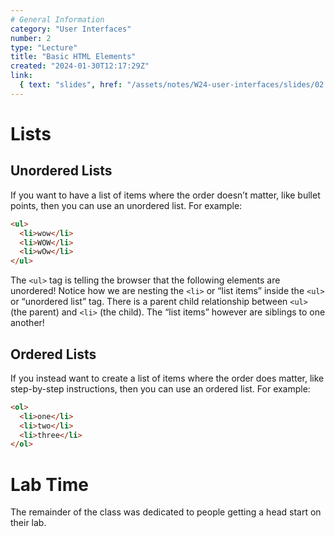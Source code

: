 ```yaml
---
# General Information
category: "User Interfaces"
number: 2
type: "Lecture"
title: "Basic HTML Elements"
created: "2024-01-30T12:17:29Z"
link:
  { text: "slides", href: "/assets/notes/W24-user-interfaces/slides/02.pdf" }
---
```


# Lists

## Unordered Lists

If you want to have a list of items where the order doesn’t matter, like bullet points, then you can use an unordered list. For example:

```html
<ul>
  <li>wow</li>
  <li>WOW</li>
  <li>wOw</li>
</ul>
```

The `<ul>` tag is telling the browser that the following elements are unordered! Notice how we are nesting the `<li>` or “list items” inside the `<ul>` or “unordered list” tag. There is a parent child relationship between `<ul>` (the parent) and `<li>` (the child). The “list items” however are siblings to one another!

## Ordered Lists

If you instead want to create a list of items where the order does matter, like step-by-step instructions, then you can use an ordered list. For example:

```html
<ol>
  <li>one</li>
  <li>two</li>
  <li>three</li>
</ol>
```

# Lab Time

The remainder of the class was dedicated to people getting a head start on their lab.
